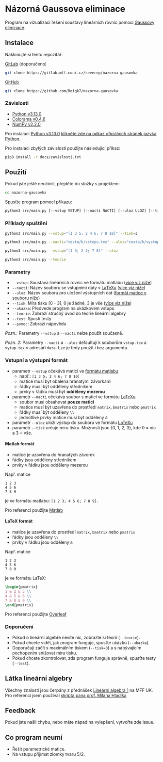 # Názorná Gaussova eliminace

Program na vizualizaci řešení soustavy lineárních rovnic pomocí [Gaussovy eliminace](https://cs.wikipedia.org/wiki/Gaussova_eliminační_metoda).

## Instalace

Naklonujte si tento repozitář:

[GitLab](https://gitlab.mff.cuni.cz/sevecep/nazorna-gausovka) (doporučeno)
```bash
git clone https://gitlab.mff.cuni.cz/sevecep/nazorna-gausovka
```

[GitHub](https://github.com/Roiqk7/nazorna-gausovka)
```bash
git clone https://github.com/Roiqk7/nazorna-gausovka
```

### Závislosti

- [Python v3.13.0](https://www.python.org/downloads/release/python-3130/)
- [Colorama v0.4.6](https://pypi.org/project/colorama/)
- [NumPy v2.2.0](https://numpy.org/)

Pro instalaci [Python v3.13.0](https://www.python.org/downloads/release/python-3130/) [klikněte zde na odkaz oficiálních stránek jazyka Python](https://www.python.org/downloads/release/python-3130/).

Pro instalaci zbylých závislostí použijte následující příkaz:

```bash
pip3 install -r docs/zavislosti.txt
```

## Použití

Pokud jste ještě neučinili, přejděte do složky s projektem:

```bash
cd nazorna-gausovka
```

Spusťte program pomocí příkazu:

```bash
python3 src/main.py [--vstup VSTUP] [--nacti NACTI] [--uloz ULOZ] [--tisk TISK] [--ukazka] [--teorie] [--test] [--pomoc]
```

### Příklady spuštění

```bash
python3 src/main.py --vstup="[1 3 5; 2 4 6; 7 8 10]" --tisk=3
```

```bash
python3 src/main.py --nacti="cesta/k/vstupu.tex" --uloz="cesta/k/vystupu.tex" --tisk=1
```

```bash
python3 src/main.py --vstup="[1 3; 2 4; 7 8]" --uloz
```

```bash
python3 src/main.py --teorie
```

### Parametry

- `--vstup`: Soustava lineárních rovnic ve formátu matlabu ([více viz níže](https://gitlab.mff.cuni.cz/sevecep/nazorna-gausovka/-/blob/master/README.md?ref_type=heads#matlab-formát))
- `--nacti`: Název souboru se vstupními daty v [LaTeXu](https://www.overleaf.com/learn/latex/Matrices) ([více viz níže](https://gitlab.mff.cuni.cz/sevecep/nazorna-gausovka/-/blob/master/README.md?ref_type=heads#latex-formát))
- `--uloz`: Název souboru pro uložení výstupních dat ([formát matice v souboru níže](https://gitlab.mff.cuni.cz/sevecep/nazorna-gausovka/-/blob/master/README.md?ref_type=heads#vstupní-a-výstupní-formát))
- `--tisk`: Míra tisku [0 - 3], 0 je žádné, 3 je vše ([více viz níže](https://gitlab.mff.cuni.cz/sevecep/nazorna-gausovka/-/blob/master/README.md?ref_type=heads#vstupní-a-výstupní-formát))
- `--ukazka`: Předvede program na ukázkovém vstupu
- `--teorie`: Zobrazí stručný úvod do teorie lineární algebry
- `--test`: Spustí testy
- `--pomoc`: Zobrazí nápovědu

*Pozn.:* Parametry `--vstup` a `--nacti` nelze použít současně.

*Pozn. 2:* Parametry `--nacti` a `--uloz` defaultují k souborům `vstup.tex` a `vytup.tex` v adresáři `data`. Lze je tedy použít i bez argumentu.

### Vstupní a výstupní formát

- parametr `--vstup` očekává matici ve [formátu matlabu](https://www.mathworks.com/help/matlab/learn_matlab/matrices-and-arrays.html)
  - např.: `[1 3 5; 2 4 6; 7 8 10]`
  - matice musí být obalena hranatými závorkami
  - řádky musí být odděleny středníkem
  - prvky v řádku musí být **odděleny mezerou**
- parametr `--nacti` očekává soubor s maticí ve formátu [LaTeXu](https://www.overleaf.com/learn/latex/Matrices)
  - soubor musí obsahovat **pouze matici**
  - matice musí být uzavřena do prostředí `matrix`, `bmatrix` nebo `pmatrix`
  - řádky musí být odděleny `\\`
  - jednotlivé prvky matice musí být odděleny `&`
- parametr `--uloz` uloží výstup do souboru ve formátu [LaTeXu](https://www.overleaf.com/learn/latex/Matrices)
- parametr `--tisk` určuje míru tisku. Možnosti jsou {0, 1, 2, 3}, kde 0 = nic a 3 = vše.

#### Matlab formát

- matice je uzavřena do hranatých závorek
- řádky jsou odděleny středníkem
- prvky v řádku jsou odděleny mezerou

Např. matice

```
1 2 3
4 5 6
7 8 9
```

je ve formátu matlabu: `[1 2 3; 4 5 6; 7 8 9]`.

Pro referenci použijte [Matlab](https://www.mathworks.com/help/matlab/learn_matlab/matrices-and-arrays.html)

#### LaTeX formát

- matice je uzavřena do prostředí `matrix`, `bmatrix` nebo `pmatrix`
- řádky jsou odděleny `\\`
- prvky v řádku jsou odděleny `&`

Např. matice

```
1 2 3
4 5 6
7 8 9
```

je ve formátu LaTeX:

```latex
\begin{pmatrix}
1 & 2 & 3 \\
4 & 5 & 6 \\
7 & 8 & 9 \\
\end{pmatrix}
```

Pro referenci použijte [Overleaf](https://www.overleaf.com/learn/latex/Matrices)

### Doporučení

- Pokud o lineární algebře nevíte nic, zobrazte si teorii (`--teorie`).
- Pokud chcete vidět, jak program funguje, spusťte ukázku (`--ukazka`).
- Doporučuji začít s maximálním tiskem (`--tisk=3`) a s nabývajícím pochopením snižovat míru tisku.
- Pokud chcete zkontrolovat, zda program funguje správně, spusťte testy (`--test`).

## Látka lineární algebry

Všechny znalosti jsou čerpány z přednášek [Lineární algebra 1](https://kam.mff.cuni.cz/~hladik/LA1/) na MFF UK. Pro referenci jsem používal [skripta pana prof. Milana Hladíka](https://matfyzpress.cz/cz/e-shop/vsechny-tituly/linearni-algebra-nejen-pro-informatiky-9788073783921)

## Feedback

Pokud jste našli chybu, nebo máte nápad na vylepšení, vytvořte zde issue.

## Co program neumí

* Řešit parametrické matice.
* Na vstupu příjímat zlomky tvaru 5/2.